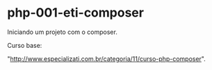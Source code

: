 # php-001-eti-composer

Iniciando um projeto com o composer.

Curso base:

"http://www.especializati.com.br/categoria/11/curso-php-composer".
